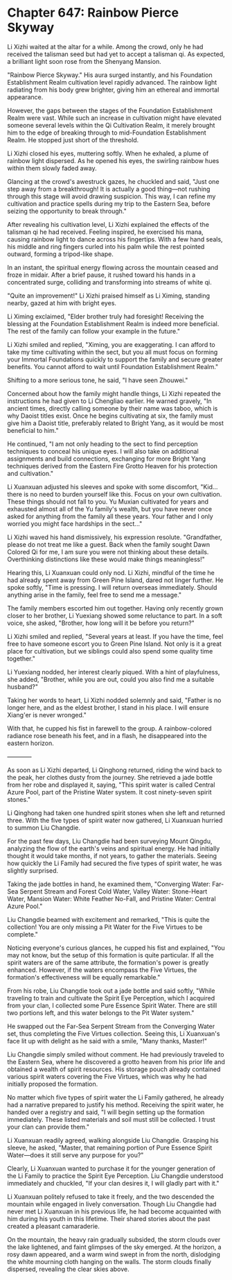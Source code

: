 # Chapter 647: Rainbow Pierce Skyway

Li Xizhi waited at the altar for a while. Among the crowd, only he had received the talisman seed but had yet to accept a talisman qi. As expected, a brilliant light soon rose from the Shenyang Mansion.

"Rainbow Pierce Skyway." His aura surged instantly, and his Foundation Establishment Realm cultivation level rapidly advanced. The rainbow light radiating from his body grew brighter, giving him an ethereal and immortal appearance.

However, the gaps between the stages of the Foundation Establishment Realm were vast. While such an increase in cultivation might have elevated someone several levels within the Qi Cultivation Realm, it merely brought him to the edge of breaking through to mid-Foundation Establishment Realm. He stopped just short of the threshold.

Li Xizhi closed his eyes, muttering softly. When he exhaled, a plume of rainbow light dispersed. As he opened his eyes, the swirling rainbow hues within them slowly faded away.

Glancing at the crowd's awestruck gazes, he chuckled and said, "Just one step away from a breakthrough! It is actually a good thing—not rushing through this stage will avoid drawing suspicion. This way, I can refine my cultivation and practice spells during my trip to the Eastern Sea, before seizing the opportunity to break through."

After revealing his cultivation level, Li Xizhi explained the effects of the talisman qi he had received. Feeling inspired, he exercised his mana, causing rainbow light to dance across his fingertips. With a few hand seals, his middle and ring fingers curled into his palm while the rest pointed outward, forming a tripod-like shape.

In an instant, the spiritual energy flowing across the mountain ceased and froze in midair. After a brief pause, it rushed toward his hands in a concentrated surge, colliding and transforming into streams of white qi.

"Quite an improvement!" Li Xizhi praised himself as Li Ximing, standing nearby, gazed at him with bright eyes.

Li Ximing exclaimed, "Elder brother truly had foresight! Receiving the blessing at the Foundation Establishment Realm is indeed more beneficial. The rest of the family can follow your example in the future."

Li Xizhi smiled and replied, "Ximing, you are exaggerating. I can afford to take my time cultivating within the sect, but you all must focus on forming your Immortal Foundations quickly to support the family and secure greater benefits. You cannot afford to wait until Foundation Establishment Realm."

Shifting to a more serious tone, he said, "I have seen Zhouwei."

Concerned about how the family might handle things, Li Xizhi repeated the instructions he had given to Li Chengliao earlier. He warned gravely, "In ancient times, directly calling someone by their name was taboo, which is why Daoist titles exist. Once he begins cultivating at six, the family must give him a Daoist title, preferably related to Bright Yang, as it would be most beneficial to him."

He continued, "I am not only heading to the sect to find perception techniques to conceal his unique eyes. I will also take on additional assignments and build connections, exchanging for more Bright Yang techniques derived from the Eastern Fire Grotto Heaven for his protection and cultivation."

Li Xuanxuan adjusted his sleeves and spoke with some discomfort, "Kid... there is no need to burden yourself like this. Focus on your own cultivation. These things should not fall to you. Yu Muxian cultivated for years and exhausted almost all of the Yu family's wealth, but you have never once asked for anything from the family all these years. Your father and I only worried you might face hardships in the sect..."

Li Xizhi waved his hand dismissively, his expression resolute. "Grandfather, please do not treat me like a guest. Back when the family sought Dawn Colored Qi for me, I am sure you were not thinking about these details. Overthinking distinctions like these would make things meaningless!"

Hearing this, Li Xuanxuan could only nod. Li Xizhi, mindful of the time he had already spent away from Green Pine Island, dared not linger further. He spoke softly, "Time is pressing. I will return overseas immediately. Should anything arise in the family, feel free to send me a message."

The family members escorted him out together. Having only recently grown closer to her brother, Li Yuexiang showed some reluctance to part. In a soft voice, she asked, "Brother, how long will it be before you return?"

Li Xizhi smiled and replied, "Several years at least. If you have the time, feel free to have someone escort you to Green Pine Island. Not only is it a great place for cultivation, but we siblings could also spend some quality time together."

Li Yuexiang nodded, her interest clearly piqued. With a hint of playfulness, she added, "Brother, while you are out, could you also find me a suitable husband?"

Taking her words to heart, Li Xizhi nodded solemnly and said, "Father is no longer here, and as the eldest brother, I stand in his place. I will ensure Xiang'er is never wronged."

With that, he cupped his fist in farewell to the group. A rainbow-colored radiance rose beneath his feet, and in a flash, he disappeared into the eastern horizon.

————

As soon as Li Xizhi departed, Li Qinghong returned, riding the wind back to the peak, her clothes dusty from the journey. She retrieved a jade bottle from her robe and displayed it, saying, "This spirit water is called Central Azure Pool, part of the Pristine Water system. It cost ninety-seven spirit stones."

Li Qinghong had taken one hundred spirit stones when she left and returned three. With the five types of spirit water now gathered, Li Xuanxuan hurried to summon Liu Changdie.

For the past few days, Liu Changdie had been surveying Mount Qingdu, analyzing the flow of the earth's veins and spiritual energy. He had initially thought it would take months, if not years, to gather the materials. Seeing how quickly the Li Family had secured the five types of spirit water, he was slightly surprised.

Taking the jade bottles in hand, he examined them, "Converging Water: Far-Sea Serpent Stream and Forest Cold Water, Valley Water: Stone-Heart Water, Mansion Water: White Feather No-Fall, and Pristine Water: Central Azure Pool."

Liu Changdie beamed with excitement and remarked, "This is quite the collection! You are only missing a Pit Water for the Five Virtues to be complete."

Noticing everyone's curious glances, he cupped his fist and explained, "You may not know, but the setup of this formation is quite particular. If all the spirit waters are of the same attribute, the formation's power is greatly enhanced. However, if the waters encompass the Five Virtues, the formation's effectiveness will be equally remarkable."

From his robe, Liu Changdie took out a jade bottle and said softly, "While traveling to train and cultivate the Spirit Eye Perception, which I acquired from your clan, I collected some Pure Essence Spirit Water. There are still two portions left, and this water belongs to the Pit Water system."

He swapped out the Far-Sea Serpent Stream from the Converging Water set, thus completing the Five Virtues collection. Seeing this, Li Xuanxuan's face lit up with delight as he said with a smile, "Many thanks, Master!"

Liu Changdie simply smiled without comment. He had previously traveled to the Eastern Sea, where he discovered a grotto heaven from his prior life and obtained a wealth of spirit resources. His storage pouch already contained various spirit waters covering the Five Virtues, which was why he had initially proposed the formation.

No matter which five types of spirit water the Li Family gathered, he already had a narrative prepared to justify his method. Receiving the spirit water, he handed over a registry and said, "I will begin setting up the formation immediately. These listed materials and soil must still be collected. I trust your clan can provide them."

Li Xuanxuan readily agreed, walking alongside Liu Changdie. Grasping his sleeve, he asked, "Master, that remaining portion of Pure Essence Spirit Water—does it still serve any purpose for you?"

Clearly, Li Xuanxuan wanted to purchase it for the younger generation of the Li Family to practice the Spirit Eye Perception. Liu Changdie understood immediately and chuckled, "If your clan desires it, I will gladly part with it."

Li Xuanxuan politely refused to take it freely, and the two descended the mountain while engaged in lively conversation. Though Liu Changdie had never met Li Xuanxuan in his previous life, he had become acquainted with him during his youth in this lifetime. Their shared stories about the past created a pleasant camaraderie.

On the mountain, the heavy rain gradually subsided, the storm clouds over the lake lightened, and faint glimpses of the sky emerged. At the horizon, a rosy dawn appeared, and a warm wind swept in from the north, dislodging the white mourning cloth hanging on the walls. The storm clouds finally dispersed, revealing the clear skies above.

